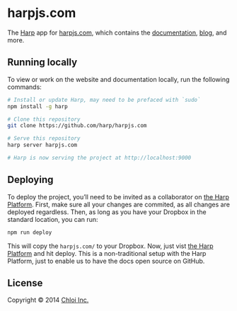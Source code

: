 # harpjs.com

The [Harp](https://github.com/sintaxi/harp) app for [harpjs.com](http://harpjs.com), which contains the [documentation](http://harpjs.com/docs), [blog](http://harpjs.com/blog), and more.

## Running locally

To view or work on the website and documentation locally, run the following commands:

```bash
# Install or update Harp, may need to be prefaced with `sudo`
npm install -g harp

# Clone this repository
git clone https://github.com/harp/harpjs.com

# Serve this repository
harp server harpjs.com

# Harp is now serving the project at http://localhost:9000
```

## Deploying

To deploy the project, you’ll need to be invited as a collaborator on [the Harp Platform](http://harp.io). First, make sure all your changes are commited, as all changes are deployed regardless. Then, as long as you have your Dropbox in the standard location, you can run:

```bash
npm run deploy
```

This will copy the `harpjs.com/` to your Dropbox. Now, just vist [the Harp Platform](http://harp.io) and hit deploy. This is a non-traditional setup with the Harp Platform, just to enable us to have the docs open source on GitHub.

## License

Copyright © 2014 [Chloi Inc.](http://chloi.io)
